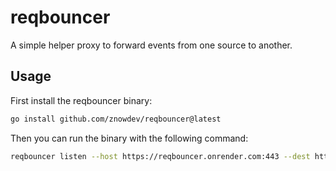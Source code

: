 # reqbouncer

A simple helper proxy to forward events from one source to another.

## Usage

First install the reqbouncer binary:

```bash
go install github.com/znowdev/reqbouncer@latest
```

Then you can run the binary with the following command:

```bash
reqbouncer listen --host https://reqbouncer.onrender.com:443 --dest http://localhost:4000 --secret-token "my-secret-token"
```